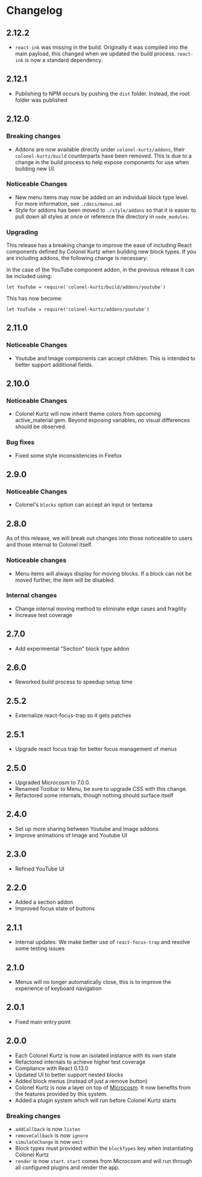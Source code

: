 # Changelog

## 2.12.2

- `react-ink` was missing in the build. Originally it was compiled
  into the main payload, this changed when we updated the build
  process. `react-ink` is now a standard dependency.

## 2.12.1

- Publishing to NPM occurs by pushing the `dist` folder. Instead, the root folder was published

## 2.12.0

### Breaking changes

- Addons are now available directly under
  `colonel-kurtz/addons`, their `colonel-kurtz/build` counterparts
  have been removed. This is due to a change in the build process to
  help expose components for use when building new UI.

### Noticeable Changes

- New menu items may now be added on an individual block type
  level. For more information, see `./docs/menus.md`
- Style for addons has been moved to `./style/addons` so that it is
  easier to pull down all styles at once or reference the directory in
  `node_modules`.

### Upgrading

This release has a breaking change to improve the ease of including
React components defined by Colonel Kurtz when building new block
types. If you are including addons, the following change is necessary:

In the case of the YouTube component addon, in the previous release it
can be included using:

`let YouTube = require('colonel-kurtz/build/addons/youtube')`

This has now become:

`let YouTube = require('colonel-kurtz/addons/youtube')`


## 2.11.0

### Noticeable Changes

- Youtube and Image components can accept children. This is intended
  to better support additional fields.

## 2.10.0

### Noticeable Changes

- Colonel Kurtz will now inherit theme colors from upcoming
  active_material gem. Beyond exposing variables, no visual
  differences should be observed.

### Bug fixes

- Fixed some style inconsistencies in Firefox

## 2.9.0

### Noticeable Changes

- Colonel's `blocks` option can accept an input or textarea

## 2.8.0

As of this release, we will break out changes into those noticeable to
users and those internal to Colonel itself.

### Noticeable changes

- Menu items will always display for moving blocks. If a block can not
  be moved further, the item will be disabled.

### Internal changes

- Change internal moving method to eliminate edge cases and fragility
- Increase test coverage

## 2.7.0

- Add experimental "Section" block type addon

## 2.6.0

- Reworked build process to speedup setup time

## 2.5.2

- Externalize react-focus-trap so it gets patches

## 2.5.1

- Upgrade react focus trap for better focus management of menus

## 2.5.0

- Upgraded Microcosm to 7.0.0.
- Renamed Toolbar to Menu, be sure to upgrade CSS with this change.
- Refactored some internals, though nothing should surface itself

## 2.4.0

- Set up more sharing between Youtube and Image addons
- Improve animations of Image and Youtube UI

## 2.3.0

- Refined YouTube UI

## 2.2.0

- Added a section addon
- Improved focus state of buttons

## 2.1.1

- Internal updates. We make better use of `react-focus-trap` and
  resolve some testing issues

## 2.1.0

- Menus will no longer automatically close, this is to improve the
  experience of keyboard navigation

## 2.0.1

- Fixed main entry point

## 2.0.0

- Each Colonel Kurtz is now an isolated instance with its own state
- Refactored internals to achieve higher test coverage
- Compliance with React 0.13.0
- Updated UI to better support nested blocks
- Added block menus (instead of just a remove button)
- Colonel Kurtz is now a layer on top of
  [Microcosm](https://github.com/vigetlabs/microcosm/). It now
  benefits from the features provided by this system.
- Added a plugin system which will run before Colonel Kurtz starts

### Breaking changes

- `addCallback` is now `listen`
- `removeCallback` is now `ignore`
- `simulateChange` is now `emit`
- Block types must provided within the `blockTypes` key when instantiating Colonel Kurtz
- `render` is now `start`. `start` comes from Microcosm and will run
  through all configured plugins and render the app.
